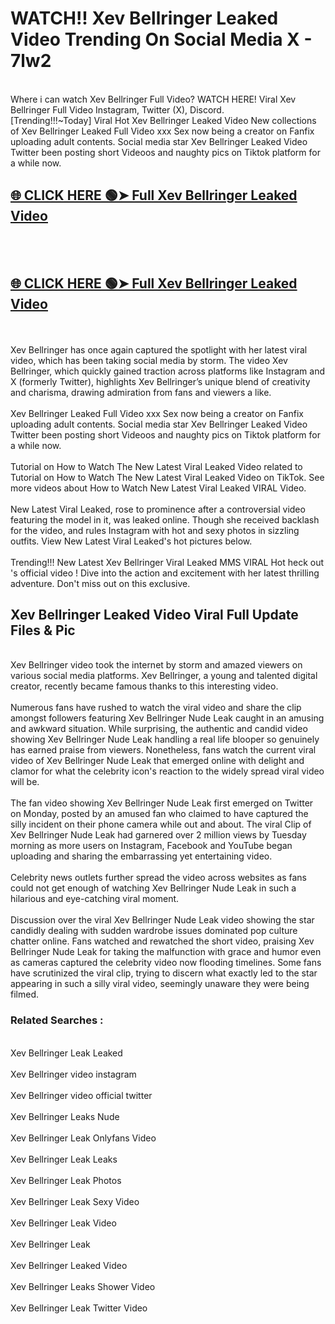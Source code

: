 # WATCH!! Xev Bellringer Leaked Video Trending On Social Media X - 7lw2<br>
<br>
Where i can watch Xev Bellringer Full Video? WATCH HERE! Viral Xev Bellringer Full Video Instagram, Twitter (X), Discord.
<br>
[Trending!!!~Today] Viral Hot Xev Bellringer Leaked Video New collections of Xev Bellringer Leaked Full Video xxx Sex now being a creator on Fanfix uploading adult contents. Social media star Xev Bellringer Leaked Video Twitter been posting short Videoos and naughty pics on Tiktok platform for a while now.
<br>
<h2><a href="https://onlyfansleakedmodels.blogspot.com/2024/09/xev-bellringer-seducing-with-high-heels.html">🌐 CLICK HERE 🟢➤ Full Xev Bellringer Leaked Video</a></h2><br>
<br>
<h2><a href="https://onlyfansleakedmodels.blogspot.com/2024/09/xev-bellringer-seducing-with-high-heels.html">🌐 CLICK HERE 🟢➤ Full Xev Bellringer Leaked Video</a></h2><br>
<br>
Xev Bellringer has once again captured the spotlight with her latest viral video, which has been taking social media by storm. The video Xev Bellringer, which quickly gained traction across platforms like Instagram and X (formerly Twitter), highlights Xev Bellringer’s unique blend of creativity and charisma, drawing admiration from fans and viewers a like.
<br><br>
Xev Bellringer Leaked Full Video xxx Sex now being a creator on Fanfix uploading adult contents. Social media star Xev Bellringer Leaked Video Twitter been posting short Videoos and naughty pics on Tiktok platform for a while now.
<br><br>
Tutorial on How to Watch The New Latest Viral Leaked Video related to Tutorial on How to Watch The New Latest Viral Leaked Video on TikTok. See more videos about How to Watch New Latest Viral Leaked VIRAL Video.
<br><br>
New Latest Viral Leaked, rose to prominence after a controversial video featuring the model in it, was leaked online. Though she received backlash for the video, and rules Instagram with hot and sexy photos in sizzling outfits. View New Latest Viral Leaked's hot pictures below.
<br><br>
Trending!!! New Latest Xev Bellringer Viral Leaked MMS VIRAL Hot heck out 's official video ! Dive into the action and excitement with her latest thrilling adventure. Don't miss out on this exclusive.
<br>
<h2>Xev Bellringer Leaked Video Viral Full Update Files & Pic</h2>
<br>
Xev Bellringer video took the internet by storm and amazed viewers on various social media platforms. Xev Bellringer, a young and talented digital creator, recently became famous thanks to this interesting video.
<br><br>
Numerous fans have rushed to watch the viral video and share the clip amongst followers featuring Xev Bellringer Nude Leak caught in an amusing and awkward situation. While surprising, the authentic and candid video showing Xev Bellringer Nude Leak handling a real life blooper so genuinely has earned praise from viewers. Nonetheless, fans watch the current viral video of Xev Bellringer Nude Leak that emerged online with delight and clamor for what the celebrity icon's reaction to the widely spread viral video will be.
<br><br>
The fan video showing Xev Bellringer Nude Leak first emerged on Twitter on Monday, posted by an amused fan who claimed to have captured the silly incident on their phone camera while out and about. The viral Clip of Xev Bellringer Nude Leak had garnered over 2 million views by Tuesday morning as more users on Instagram, Facebook and YouTube began uploading and sharing the embarrassing yet entertaining video.
<br><br>
Celebrity news outlets further spread the video across websites as fans could not get enough of watching Xev Bellringer Nude Leak in such a hilarious and eye-catching viral moment.
<br><br>
Discussion over the viral Xev Bellringer Nude Leak video showing the star candidly dealing with sudden wardrobe issues dominated pop culture chatter online. Fans watched and rewatched the short video, praising Xev Bellringer Nude Leak for taking the malfunction with grace and humor even as cameras captured the celebrity video now flooding timelines. Some fans have scrutinized the viral clip, trying to discern what exactly led to the star appearing in such a silly viral video, seemingly unaware they were being filmed.
<br>
<h3>Related Searches :</h3>
<br>
Xev Bellringer Leak Leaked
<br><br>
Xev Bellringer video instagram
<br><br>
Xev Bellringer video official twitter
<br><br>
Xev Bellringer Leaks Nude
<br><br>
Xev Bellringer Leak Onlyfans Video
<br><br>
Xev Bellringer Leak Leaks
<br><br>
Xev Bellringer Leak Photos
<br><br>
Xev Bellringer Leak Sexy Video
<br><br>
Xev Bellringer Leak Video
<br><br>
Xev Bellringer Leak
<br><br>
Xev Bellringer Leaked Video
<br><br>
Xev Bellringer Leaks Shower Video
<br><br>
Xev Bellringer Leak Twitter Video
